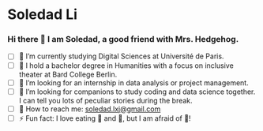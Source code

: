 # Soledad Li
### Hi there 🍎 I am Soledad, a good friend with Mrs. Hedgehog. 


- [ ] 🔭 I’m currently studying Digital Sciences at Université de Paris. 
- [ ] 🌱 I hold a bachelor degree in Humanities with a focus on inclusive theater at Bard College Berlin. 
- [ ] 🙋 I’m looking for an internship in data analysis or project management. 
- [ ] 🍰 I’m looking for companions to study coding and data science together. I can tell you lots of peculiar stories during the break. 
- [ ] 🦔 How to reach me: soledad.lxj@gmail.com
- [ ] ⚡ Fun fact: I love eating 🥦 and 🥕, but I am afraid of 🐰!